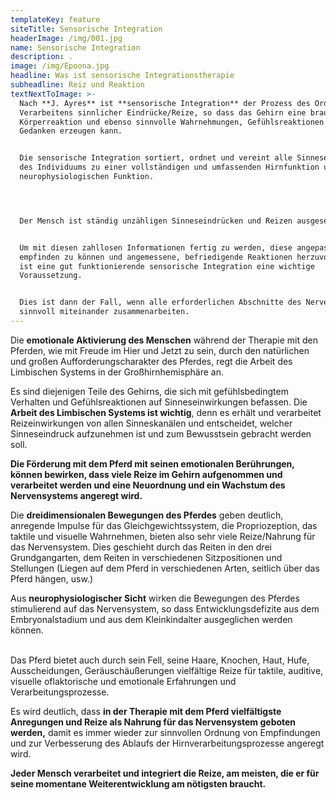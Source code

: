 ```yaml
---
templateKey: feature
siteTitle: Sensorische Integration
headerImage: /img/001.jpg
name: Sensorische Integration
description: .
image: /img/Epoona.jpg
headline: Was ist sensorische Integrationstherapie
subheadline: Reiz und Reaktion
textNextToImage: >-
  Nach **J. Ayres** ist **sensorische Integration** der Prozess des Ordnens und
  Verarbeitens sinnlicher Eindrücke/Reize, so dass das Gehirn eine brauchbare
  Körperreaktion und ebenso sinnvolle Wahrnehmungen, Gefühlsreaktionen und
  Gedanken erzeugen kann.


  Die sensorische Integration sortiert, ordnet und vereint alle Sinneseindrücke
  des Individuums zu einer vollständigen und umfassenden Hirnfunktion und
  neurophysiologischen Funktion.




  Der Mensch ist ständig unzähligen Sinneseindrücken und Reizen ausgesetzt. 


  Um mit diesen zahllosen Informationen fertig zu werden, diese angepasst
  empfinden zu können und angemessene, befriedigende Reaktionen herzuvorbringen,
  ist eine gut funktionierende sensorische Integration eine wichtige
  Voraussetzung.


  Dies ist dann der Fall, wenn alle erforderlichen Abschnitte des Nervensystems
  sinnvoll miteinander zusammenarbeiten.
---
```

Die **emotionale Aktivierung des Menschen** während der Therapie mit den Pferden, wie mit Freude im Hier und Jetzt zu sein, durch den natürlichen und großen Aufforderungscharakter des Pferdes, regt die Arbeit des Limbischen Systems in der Großhirnhemisphäre an. 

Es sind diejenigen Teile des Gehirns, die sich mit gefühlsbedingtem Verhalten und Gefühlsreaktionen auf Sinneseinwirkungen befassen. Die **Arbeit des Limbischen Systems ist wichtig**, denn es erhält und verarbeitet Reizeinwirkungen von allen Sinneskanälen und entscheidet, welcher Sinneseindruck aufzunehmen ist und zum Bewusstsein gebracht werden soll.

**Die Förderung mit dem Pferd mit seinen emotionalen Berührungen, können bewirken, dass viele Reize im Gehirn aufgenommen und verarbeitet werden und eine Neuordnung und ein Wachstum des Nervensystems angeregt wird.**



Die **dreidimensionalen Bewegungen des Pferdes** geben deutlich, anregende Impulse für das Gleichgewichtssystem, die Propriozeption, das taktile und visuelle Wahrnehmen, bieten also sehr viele Reize/Nahrung für das Nervensystem. Dies geschieht durch das Reiten in den drei Grundgangarten, dem Reiten in verschiedenen Sitzpositionen und Stellungen (Liegen auf dem Pferd in verschiedenen Arten, seitlich über das Pferd hängen, usw.)

Aus **neurophysiologischer Sicht** wirken die Bewegungen des Pferdes stimulierend auf das Nervensystem, so dass Entwicklungsdefizite aus dem Embryonalstadium und aus dem Kleinkindalter ausgeglichen werden können.

\
Das Pferd bietet auch durch sein Fell, seine Haare, Knochen, Haut, Hufe, Ausscheidungen, Geräuschäußerungen vielfältige Reize für taktile, auditive, visuelle oflaktorische und emotionale Erfahrungen und Verarbeitungsprozesse.



Es wird deutlich, dass **in der Therapie mit dem Pferd vielfältigste Anregungen und Reize als Nahrung für das Nervensystem geboten werden,** damit es immer wieder zur sinnvollen Ordnung von Empfindungen und zur Verbesserung des Ablaufs der Hirnverarbeitungsprozesse angeregt wird.

 **Jeder Mensch verarbeitet und integriert die Reize, am meisten, die er für seine momentane Weiterentwicklung am nötigsten braucht.**
